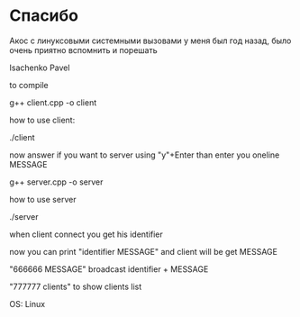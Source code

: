 # Спасибо
Акос с линуксовыми системными вызовами у меня был год назад, было очень приятно вспомнить и порешать 

Isachenko Pavel

to compile 

g++ client.cpp -o client

how to use client:

./client

now answer if you want to server using "y"+Enter than enter you oneline MESSAGE

g++ server.cpp -o server 

how to use server

./server

when client connect you get his identifier

now you can print "identifier MESSAGE" and client will be get MESSAGE

"666666 MESSAGE" broadcast identifier + MESSAGE

"777777 clients" to show clients list 

OS: Linux
